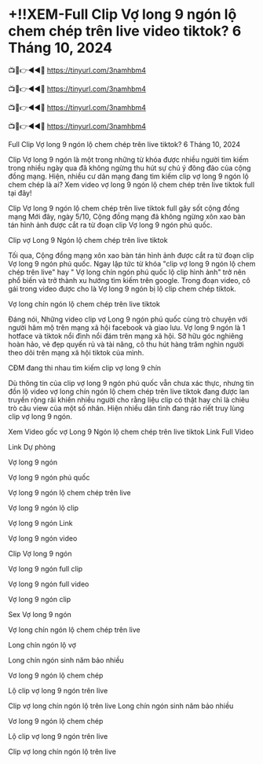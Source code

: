 # +!!XEM-Full Clip Vợ long 9 ngón lộ chem chép trên live video tiktok? 6 Tháng 10, 2024

📺📱👉◄◄🔴  https://tinyurl.com/3namhbm4

📺📱👉◄◄🔴  https://tinyurl.com/3namhbm4

📺📱👉◄◄🔴  https://tinyurl.com/3namhbm4

📺📱👉◄◄🔴  https://tinyurl.com/3namhbm4


Full Clip Vợ long 9 ngón lộ chem chép trên live tiktok? 6 Tháng 10, 2024

Clip Vợ long 9 ngón là một trong những từ khóa được nhiều người tìm kiếm trong nhiều ngày qua đã không ngừng thu hút sự chú ý đông đảo của cộng đồng mạng. Hiện, nhiều cư dân mạng đang tìm kiếm clip vợ long 9 ngón lộ chem chép là ai? Xem video vợ long 9 ngón lộ chem chép trên live tiktok full tại đây!

Clip Vợ long 9 ngón lộ chem chép trên live tiktok full gây sốt cộng đồng mạng
Mới đây, ngày 5/10, Cộng đồng mạng đã không ngừng xôn xao bàn tán hình ảnh được cắt ra từ đoạn clip Vợ long 9 ngón phú quốc.

Clip vợ Long 9 Ngón lộ chem chép trên live tiktok

Tối qua, Cộng đồng mạng xôn xao bàn tán hình ảnh được cắt ra từ đoạn clip Vợ long 9 ngón phú quốc. Ngay lập tức từ khóa "clip vợ long 9 ngón lộ chem chép trên live" hay " Vợ long chín ngón phú quốc lộ clip hình ảnh" trở nên phổ biến và trở thành xu hướng tìm kiếm trên google. Trong đoạn video, cô gái trong video được cho là Vợ long 9 ngón bị lộ clip chem chép tiktok.



Vợ long chín ngón lộ chem chép trên live tiktok

Đáng nói, Những video clip vợ Long 9 ngón phú quốc cùng trò chuyện với người hâm mộ trên mạng xã hội facebook và giao lưu. Vợ long 9 ngón là 1 hotface và tiktok nổi đình nổi đám trên mạng xã hội. Sỡ hữu góc nghiêng hoàn hảo, vẻ đẹp quyến rủ và tài năng, cô thu hút hàng trăm nghìn người theo dõi trên mạng xã hội tiktok của mình.



CĐM đang thi nhau tìm kiếm clip vợ long 9 chín

Dù thông tin của clip vợ long 9 ngón phú quốc vẫn chưa xác thực, nhưng tin đồn lộ video vợ long chín ngón lộ chem chép trên live tiktok đang được lan truyền rộng rãi khiến nhiều người cho rằng liệu clip có thật hay chỉ là chiêu trò câu view của một số nhân. Hiện nhiều dân tình đang ráo riết truy lùng clip vợ long 9 ngón.

Xem Video gốc vợ Long 9 Ngón lộ chem chép trên live tiktok 
Link Full Video

Link Dự phòng

Vợ long 9 ngón

Vợ long 9 ngón phú quốc

Vợ long 9 ngón lộ chem chép trên live

Vợ long 9 ngón lộ clip

Vợ long 9 ngón Link

Vợ long 9 ngón video

Clip Vợ long 9 ngón

Vợ long 9 ngón full clip

Vợ long 9 ngón full video

Vợ long 9 ngón clip

Sex Vợ long 9 ngón

Vợ long chín ngón lộ chem chép trên live

Long chín ngón lộ vợ

Long chín ngón sinh năm bảo nhiều

Vơ long 9 ngón lộ chem chép

Lộ clip vợ long 9 ngón trên live

Clip vợ long chín ngón lộ trên live
Long chín ngón sinh năm bảo nhiều

Vơ long 9 ngón lộ chem chép

Lộ clip vợ long 9 ngón trên live

Clip vợ long chín ngón lộ trên live
